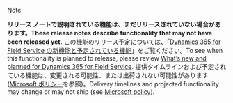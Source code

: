  > [!NOTE]
 >  <span data-ttu-id="c94b6-101">**リリース ノートで説明されている機能は、まだリリースされていない場合があります。**</span><span class="sxs-lookup"><span data-stu-id="c94b6-101">**These release notes describe functionality that may not have been released yet.**</span></span>
<span data-ttu-id="c94b6-102">この機能のリリース予定については、「[Dynamics 365 for Field Service の新機能と予定されている機能](/business-applications-release-notes/April19/service/dynamics365-field-service/planned-features)」をご覧ください。</span><span class="sxs-lookup"><span data-stu-id="c94b6-102">To see when this functionality is planned to release, please review [What’s new and planned for Dynamics 365 for Field Service](/business-applications-release-notes/April19/service/dynamics365-field-service/planned-features).</span></span> <span data-ttu-id="c94b6-103">提供タイムラインおよび予定されている機能は、変更される可能性、または出荷されない可能性があります ([Microsoft ポリシー](https://go.microsoft.com/fwlink/p/?linkid=2007332)を参照)。</span><span class="sxs-lookup"><span data-stu-id="c94b6-103">Delivery timelines and projected functionality may change or may not ship (see [Microsoft policy](https://go.microsoft.com/fwlink/p/?linkid=2007332)).</span></span> 
